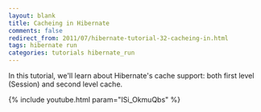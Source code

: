 ```yaml
---           
layout: blank
title: Cacheing in Hibernate
comments: false
redirect_from: 2011/07/hibernate-tutorial-32-cacheing-in.html
tags: hibernate run
categories: tutorials hibernate_run
---
```


In this tutorial, we'll learn about Hibernate's cache support: both first level (Session) and second level cache.

{% include youtube.html param="ISi_OkmuQbs" %}